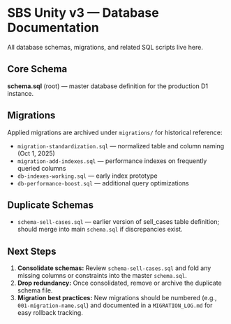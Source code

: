 # SBS Unity v3 — Database Documentation

All database schemas, migrations, and related SQL scripts live here.

## Core Schema

**schema.sql** (root) — master database definition for the production D1 instance.

## Migrations

Applied migrations are archived under `migrations/` for historical reference:

- `migration-standardization.sql` — normalized table and column naming (Oct 1, 2025)
- `migration-add-indexes.sql` — performance indexes on frequently queried columns
- `db-indexes-working.sql` — early index prototype
- `db-performance-boost.sql` — additional query optimizations

## Duplicate Schemas

- `schema-sell-cases.sql` — earlier version of sell_cases table definition; should merge into main `schema.sql` if discrepancies exist.

## Next Steps

1. **Consolidate schemas:** Review `schema-sell-cases.sql` and fold any missing columns or constraints into the master `schema.sql`.
2. **Drop redundancy:** Once consolidated, remove or archive the duplicate schema file.
3. **Migration best practices:** New migrations should be numbered (e.g., `001-migration-name.sql`) and documented in a `MIGRATION_LOG.md` for easy rollback tracking.
